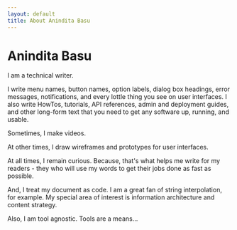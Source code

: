 ```yaml
---
layout: default
title: About Anindita Basu
---
```

<div class = "container">
<h1>Anindita Basu</h1>
<p>I am a technical writer.</p>
<p>I write menu names, button names, option labels, dialog box headings, error messages, notifications, and every lottle thing you see on user interfaces. I also write HowTos, tutorials, API references, admin and deployment guides, and other long-form text that you need to get any software up, running, and usable.</p>
<p>Sometimes, I make videos.</p>
<p>At other times, I draw wireframes and prototypes for user interfaces.</p>
<p>At all times, I remain curious. Because, that's what helps me write for my readers - they who will use my words to get their jobs done as fast as possible.</p>
<p>And, I treat my document as code. I am a great fan of string interpolation, for example. My special area of interest is information architecture and content strategy.</p>
<p>Also, I am tool agnostic. Tools are a means...</p>
</div><!-- /container -->


